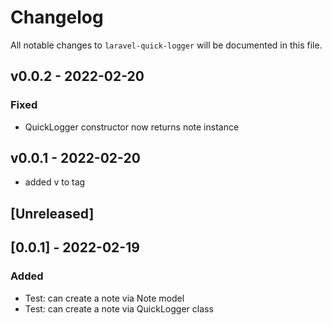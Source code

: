 # Changelog

All notable changes to `laravel-quick-logger` will be documented in this file.

## v0.0.2 - 2022-02-20

### Fixed

- QuickLogger constructor now returns note instance

## v0.0.1 - 2022-02-20

- added v to tag

## [Unreleased]

## [0.0.1] - 2022-02-19

### Added

- Test: can create a note via Note model
- Test: can create a note via QuickLogger class
